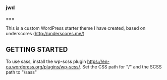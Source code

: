 ### jwd
===

This is a custom WordPress starter theme I have created, based on underscores (http://underscores.me/)

## GETTING STARTED

To use sass, install the wp-scss plugin https://en-ca.wordpress.org/plugins/wp-scss/. Set the CSS path for "/" and the SCSS path to "/sass"
